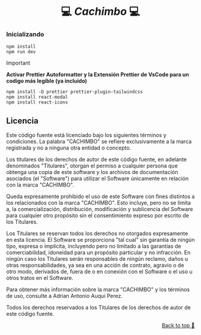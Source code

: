 <a name="readme-top"></a>

<div align="center">
  <a href="https://https://github.com/Auky216/Cachimbo">
  </a>
  <h1>💻 <em>Cachimbo</em> 💻</h1>
</div>

### Inicializando

    npm install
    npm run dev

> [!IMPORTANT]
> **Activar Prettier Autoformatter y la Extensión Prettier de VsCode para un codigo más legible (ya incluído)**

    npm install -D prettier prettier-plugin-tailwindcss
    npm install react-modal
    npm install react-icons



## Licencia

Este código fuente está licenciado bajo los siguientes términos y condiciones. La palabra "CACHIMBO" se refiere exclusivamente a la marca registrada y no a ninguna otra entidad o concepto.

Los titulares de los derechos de autor de este código fuente, en adelante denominados "Titulares", otorgan el permiso a cualquier persona que obtenga una copia de este software y los archivos de documentación asociados (el "Software") para utilizar el Software únicamente en relación con la marca "CACHIMBO".

Queda expresamente prohibido el uso de este Software con fines distintos a los relacionados con la marca "CACHIMBO". Esto incluye, pero no se limita a, la comercialización, distribución, modificación y sublicencia del Software para cualquier otro propósito sin el consentimiento expreso por escrito de los Titulares.

Los Titulares se reservan todos los derechos no otorgados expresamente en esta licencia. El Software se proporciona "tal cual" sin garantía de ningún tipo, expresa o implícita, incluyendo pero no limitado a las garantías de comerciabilidad, idoneidad para un propósito particular y no infracción. En ningún caso los Titulares serán responsables de ningún reclamo, daños u otras responsabilidades, ya sea en una acción de contrato, agravio o de otro modo, derivados de, fuera de o en conexión con el Software o el uso u otros tratos en el Software.

Para obtener más información sobre la marca "CACHIMBO" y los términos de uso, consulte a Adrian Antonio Auqui Perez.

Todos los derechos reservados a los Titulares de los derechos de autor de este código fuente.

<p align="right"><a href="#top">Back to top 🔼</a></p>
